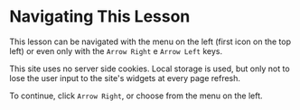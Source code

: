 # Navigating This Lesson

This lesson can be navigated with the menu on the left (first icon on the top left) or even only with the ```Arrow Right``` e ```Arrow Left``` keys.

This site uses no server side cookies. Local storage is used, but only not to lose the user input to the site's widgets at every page refresh.

To continue, click ```Arrow Right```, or choose from the menu on the left.